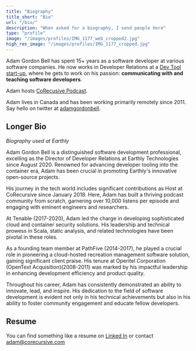 ```yaml
---
title: "Biography"
title_short: "Bio"
url: "/bio/"
description: "When asked for a biography, I send people here"
type: "profile"
image: "/images/profiles/IMG_1177_web_cropped2.jpg"
high_res_image: "/images/profiles/IMG_1177_cropped.jpg"
---
```


Adam Gordon Bell has spent 15+ years as a software developer at various software companies. He now works in Developer Relations at a [Dev Tool start-up](https://earthly.dev/), where he gets to work on his passion: **communicating with and teaching software developers**.

Adam hosts [CoRecusive Podcast](https://corecursive.com/).

Adam lives in Canada and has been working primarily remotely since 2011. Say hello on twitter at [adamgordonbell](https://twitter.com/adamgordonbell).

## Longer Bio

*Biography used at Earthly*

Adam Gordon Bell is a distinguished software development professional, excelling as the Director of Developer Relations at Earthly Technologies since August 2020. Renowned for advancing developer tooling into the container era, Adam has been crucial in promoting Earthly's innovative open-source projects.

His journey in the tech world includes significant contributions as Host at CoRecursive since January 2018. Here, Adam has built a thriving podcast community from scratch, garnering over 10,000 listens per episode and engaging with eminent engineers and researchers.

At Tenable (2017-2020), Adam led the charge in developing sophisticated cloud and container security solutions. His leadership and technical prowess in Scala, static analysis, and related technologies have been pivotal in these roles.

As a founding team member at PathFive (2014-2017), he played a crucial role in pioneering a cloud-hosted recreation management software solution, gaining significant client praise. His tenure at Operitel Corporation (OpenText Acquisition)(2008-2011) was marked by his impactful leadership in enhancing development efficiency and product quality.

Throughout his career, Adam has consistently demonstrated an ability to innovate, lead, and inspire. His dedication to the field of software development is evident not only in his technical achievements but also in his ability to foster community engagement and educate fellow developers.

## Resume

You can find something like a resume on [Linked In](https://www.linkedin.com/in/adamgordonbell) or contact [adam@corecursive.com](mailto:adam@corecursive.com)
